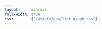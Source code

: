 ```yaml
---
layout:     minimal
full-width: true
css:        ["/assets/css/link-graph.css"]
---
```


<script src="//unpkg.com/d3-dsv"></script>
<script src="//unpkg.com/dat.gui"></script>
<script src="//unpkg.com/three"></script>
<script src="//unpkg.com/d3-octree"></script>
<script src="//unpkg.com/d3-force-3d"></script>
<script src="//unpkg.com/3d-force-graph"></script>

<div id="graph"></div>

<script type="module">

fetch('json/inside-corona.json').then(res => res.json()).then(gData => {

  gData.links.forEach(link => {
    const a = gData.nodes[link.source];
    const b = gData.nodes[link.target];
    !a.neighbors && (a.neighbors = []);
    !b.neighbors && (b.neighbors = []);
    a.neighbors.push(b);
    b.neighbors.push(a);

    !a.links && (a.links = []);
    !b.links && (b.links = []);
    a.links.push(link);
    b.links.push(link);
  });

  const highlightNodes = new Set();
  const highlightLinks = new Set();
  let hoverNode = null;

  const Graph = ForceGraph3D()
    (document.getElementById('graph'))
    .nodeThreeObject(node => {
      const imgTexture = new THREE.TextureLoader().load(`${node.image}`);
      const material = new THREE.SpriteMaterial({ map: imgTexture });
      const sprite = new THREE.Sprite(material);
      sprite.scale.set(12, 12);
      return sprite;
    })
    .graphData(gData)
    .dagMode(null)
    .nodeLabel('title')
    .nodeAutoColorBy('group')
    .linkLabel('title')
    //.linkWidth(link => link.state == "current" ? 1 : 0.5)
    .linkWidth(link => highlightLinks.has(link) ? 1 : 0.5)
    .linkDirectionalParticles(link => highlightLinks.has(link) ? 2 : 0)
    .linkDirectionalParticleWidth(1)
    .onNodeHover(node => {
      // no state change
      if ((!node && !highlightNodes.size) || (node && hoverNode === node)) return;

      highlightNodes.clear();
      highlightLinks.clear();

      if (node) {
        highlightNodes.add(node);
        node.neighbors.forEach(neighbor => highlightNodes.add(neighbor));
        node.links.forEach(link => highlightLinks.add(link));
      }

      hoverNode = node || null;
      updateHighlight();
    })
    .onLinkHover(link => {

      highlightNodes.clear();
      highlightLinks.clear();

      if (link) {
        highlightLinks.add(link);
        highlightNodes.add(link.source);
        highlightNodes.add(link.target);
      }

      updateHighlight();
    })
    .linkOpacity(0.4)
    .linkAutoColorBy('group')
    .onNodeClick(node => {
      if (node.link.length) {
        window.open(node.link);
        window.focus();
      }
    })
    .onNodeRightClick(node => {
      // Aim at node from outside it
      const distance = 40;
      const distRatio = 1 + distance/Math.hypot(node.x, node.y, node.z);
      Graph.cameraPosition(
        { x: node.x * distRatio, y: node.y * distRatio, z: node.z * distRatio }, // new position
        node, // lookAt ({ x, y, z })
        3000  // ms transition duration
      );
    })
    .onNodeDragEnd(node => {
      node.fx = node.x;
      node.fy = node.y;
      node.fz = node.z;
    })
    .onLinkClick(link => {
      if (link.link.length) {
        window.open(link.link);
        window.focus();
      }
    });

  const linkForce = Graph
    .d3Force('link')
    .distance(link => settings.Length)

  const settings = { 'Orientation': null, 'Length': 80, 'Mode': 3, 'Search': ""};
  const gui = new dat.GUI();

  gui.add(settings, 'Orientation', [null, 'td', 'bu', 'lr', 'rl', 'zout', 'zin', 'radialout', 'radialin'])
      .onChange(orientation => Graph && Graph.dagMode(orientation) && Graph.numDimensions(settings.Mode));
  gui.add(settings, 'Mode', ['3', '2', '1'])
      .onChange(mode => Graph && Graph.dagMode(settings.Orientation) && Graph.numDimensions(mode));

  const settingsLength = gui.add(settings, 'Length', 0, 200);
  settingsLength.onChange(updateLinkDistance);

  gData.groups.forEach((group) => {
    settings[group] = true;
    gui.add(settings, group).listen().onChange( function() {
      updateNodes()
    });
  });

  const searchField = gui.add(settings, 'Search').listen().onFinishChange( function(searchString) {
    filterNodes(searchString)
  });

  function updateNodes() {
    let nodeIDs = [];
    gData.groups.forEach((group) => {
      if (settings[group]) {
        let newNodes = gData.nodes.filter(n => n.group == group);
        newNodes.forEach((node) => {nodeIDs.push(node.id)}); 
      };
    });
    nodeIDs = [...new Set(nodeIDs)];
    let nodes = gData.nodes.filter(n => nodeIDs.includes(n.id));
    let links = gData.links.filter(l => nodeIDs.includes(l.source.id) && nodeIDs.includes(l.target.id));
    Graph.graphData({ nodes, links });
  }

  function filterNodes(searchString) {
    //console.log(searchField.object.Search);
    let { nodes, links } = Graph.graphData();
    let regexp = new RegExp(searchString, 'gi');
    let searchNodes = gData.nodes.filter(n => !!n.title.match(regexp));
    let searchLinks = gData.links.filter(l => !!l.title.match(regexp));
    let nodeIDs = [];
    searchLinks.forEach((link) => {nodeIDs.push(link.source.id, link.target.id)}); 
    searchNodes.forEach((node) => {nodeIDs.push(node.id)}); 
    searchNodes.forEach((node) => {node.neighbors.forEach((neighbor) => nodeIDs.push(neighbor.id))}); 
    nodeIDs = [...new Set(nodeIDs)];
    nodes = gData.nodes.filter(n => nodeIDs.includes(n.id));
    links = gData.links.filter(l => nodeIDs.includes(l.source.id) && nodeIDs.includes(l.target.id));
    Graph.graphData({ nodes, links });
  }

  function updateLinkDistance() {
    linkForce.distance(link => settings.Length);
    Graph.numDimensions(settings.Mode); // Re-heat simulation
  }

  function updateHighlight() {
  // trigger update of highlighted objects in scene
  Graph
    .linkWidth(Graph.linkWidth())
    .linkDirectionalParticles(Graph.linkDirectionalParticles());
  }

});

  </script>
<body>
